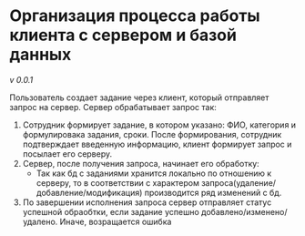 # Организация процесса работы клиента с сервером и базой данных

*v 0.0.1*

Пользователь создает задание через клиент, который отправляет запрос на сервер. Сервер обрабатывает запрос так:
1. Сотрудник формирует задание, в котором указано: ФИО, категория и формулировака задания, сроки. После формирования, сотрудник подтверждает введенную информацию, клиент формирует запрос и посылает его серверу.
2. Сервер, после получения запроса, начинает его обработку:
	- Так как бд с заданиями хранится локально по отношению к серверу, то в соответствии с характером запроса(удаление/добавление/модификация) производится ряд изменений с бд.
3. По завершении исполнения запроса сервер отправляет статус успешной обраобтки, если задание успешно добавлено/изменено/удалено. Иначе, возращается ошибка
